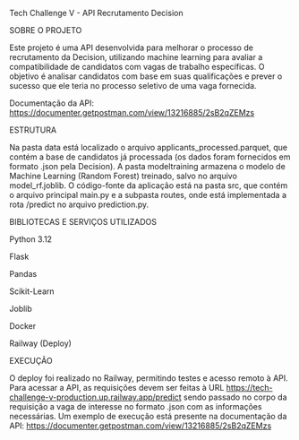 Tech Challenge V - API Recrutamento Decision

SOBRE O PROJETO

Este projeto é uma API desenvolvida para melhorar o processo de recrutamento da Decision, utilizando machine learning para avaliar a compatibilidade de candidatos com vagas de trabalho específicas. O objetivo é analisar candidatos com base em suas qualificações e prever o sucesso que ele teria no processo seletivo de uma vaga fornecida.

Documentação da API: https://documenter.getpostman.com/view/13216885/2sB2qZEMzs

ESTRUTURA

Na pasta data está localizado o arquivo applicants_processed.parquet, que contém a base de candidatos já processada (os dados foram fornecidos em formato .json pela Decision). A pasta modeltraining armazena o modelo de Machine Learning (Random Forest) treinado, salvo no arquivo model_rf.joblib. O código-fonte da aplicação está na pasta src, que contém o arquivo principal main.py e a subpasta routes, onde está implementada a rota /predict no arquivo prediction.py.

BIBLIOTECAS E SERVIÇOS UTILIZADOS

Python 3.12

Flask

Pandas

Scikit-Learn

Joblib

Docker

Railway (Deploy)

EXECUÇÃO

O deploy foi realizado no Railway, permitindo testes e acesso remoto à API. Para acessar a API, as requisições devem ser feitas à URL https://tech-challenge-v-production.up.railway.app/predict sendo passado no corpo da requisição a vaga de interesse no formato .json com as informações necessárias. Um exemplo de execução está presente na documentação da API: https://documenter.getpostman.com/view/13216885/2sB2qZEMzs
